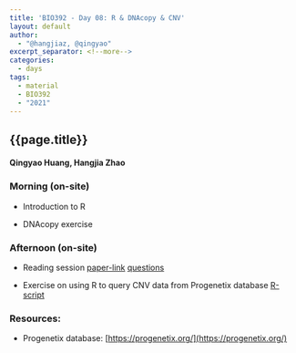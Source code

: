 ```yaml
---
title: 'BIO392 - Day 08: R & DNAcopy & CNV'
layout: default
author:
  - "@hangjiaz, @qingyao"
excerpt_separator: <!--more-->
categories:
  - days
tags:
  - material
  - BIO392
  - "2021"
---
```


## {{page.title}}
####  Qingyao Huang, Hangjia Zhao

### Morning (on-site)

* Introduction to R

* DNAcopy exercise

### Afternoon (on-site)

* Reading session [paper-link](https://www.nature.com/articles/nrg3871)   [questions](/UZH-BIO392/course-material/2021/2021-10-01-day-08/2021-10-01-BIO392-reading-session.pdf)

* Exercise on using R to query CNV data from Progenetix database [R-script](/UZH-BIO392/course-material/2021/2021-10-01-day-08/2021-10-01-BIO392-CNV-freq.Rmd)


### Resources:

* Progenetix database: [https://progenetix.org/](https://progenetix.org/)
